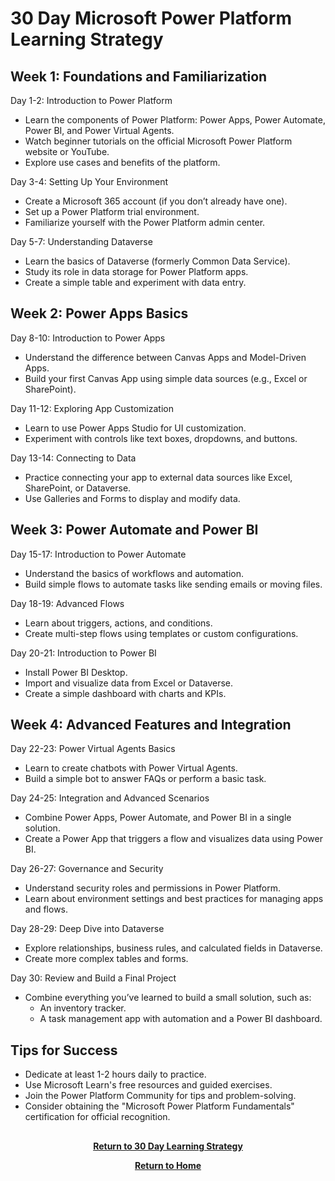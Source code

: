 # 30 Day Microsoft Power Platform Learning Strategy

<H2>Week 1: Foundations and Familiarization</H2>

Day 1-2: Introduction to Power Platform
- Learn the components of Power Platform: Power Apps, Power Automate, Power BI, and Power Virtual Agents.
- Watch beginner tutorials on the official Microsoft Power Platform website or YouTube.
- Explore use cases and benefits of the platform.

Day 3-4: Setting Up Your Environment

- Create a Microsoft 365 account (if you don’t already have one).
- Set up a Power Platform trial environment.
- Familiarize yourself with the Power Platform admin center.

Day 5-7: Understanding Dataverse

- Learn the basics of Dataverse (formerly Common Data Service).
- Study its role in data storage for Power Platform apps.
- Create a simple table and experiment with data entry.

<H2>Week 2: Power Apps Basics</H2>

Day 8-10: Introduction to Power Apps

- Understand the difference between Canvas Apps and Model-Driven Apps.
- Build your first Canvas App using simple data sources (e.g., Excel or SharePoint).

Day 11-12: Exploring App Customization

- Learn to use Power Apps Studio for UI customization.
- Experiment with controls like text boxes, dropdowns, and buttons.

Day 13-14: Connecting to Data

- Practice connecting your app to external data sources like Excel, SharePoint, or Dataverse.
- Use Galleries and Forms to display and modify data.

<H2>Week 3: Power Automate and Power BI</H2>

Day 15-17: Introduction to Power Automate

- Understand the basics of workflows and automation.
- Build simple flows to automate tasks like sending emails or moving files.

Day 18-19: Advanced Flows

- Learn about triggers, actions, and conditions.
- Create multi-step flows using templates or custom configurations.

Day 20-21: Introduction to Power BI

- Install Power BI Desktop.
- Import and visualize data from Excel or Dataverse.
- Create a simple dashboard with charts and KPIs.

<H2>Week 4: Advanced Features and Integration</H2>

Day 22-23: Power Virtual Agents Basics

- Learn to create chatbots with Power Virtual Agents.
- Build a simple bot to answer FAQs or perform a basic task.

Day 24-25: Integration and Advanced Scenarios

- Combine Power Apps, Power Automate, and Power BI in a single solution.
- Create a Power App that triggers a flow and visualizes data using Power BI.

Day 26-27: Governance and Security

- Understand security roles and permissions in Power Platform.
- Learn about environment settings and best practices for managing apps and flows.

Day 28-29: Deep Dive into Dataverse

- Explore relationships, business rules, and calculated fields in Dataverse.
- Create more complex tables and forms.

Day 30: Review and Build a Final Project

- Combine everything you’ve learned to build a small solution, such as:
  - An inventory tracker.
  - A task management app with automation and a Power BI dashboard.

<H2>Tips for Success</H2>

- Dedicate at least 1-2 hours daily to practice.
- Use Microsoft Learn's free resources and guided exercises.
- Join the Power Platform Community for tips and problem-solving.
- Consider obtaining the "Microsoft Power Platform Fundamentals" certification for official recognition.

<h2></h2>
<p align="center">
  <a href="https://github.com/rlangc/30-Day-Learning.git"><b>Return to 30 Day Learning Strategy</b></a>
<p align="center">
  <a href="https://github.com/rlangc"><b>Return to Home</b></a>
